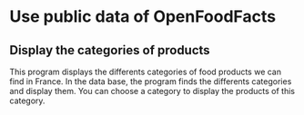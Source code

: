 # Use public data of OpenFoodFacts

## Display the categories of products
This program displays the differents categories of food products we can find in France.
In the data base, the program finds the differents categories and display them.
You can choose a category to display the products of this category.
